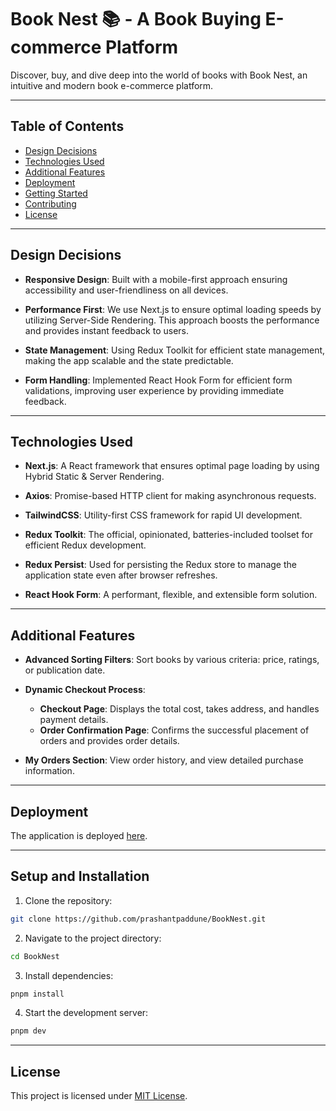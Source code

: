 # Book Nest 📚 - A Book Buying E-commerce Platform

Discover, buy, and dive deep into the world of books with Book Nest, an intuitive and modern book e-commerce platform.

---

## Table of Contents

- [Design Decisions](#design-decisions)
- [Technologies Used](#technologies-used)
- [Additional Features](#additional-features)
- [Deployment](#deployment)
- [Getting Started](#getting-started)
- [Contributing](#contributing)
- [License](#license)

---

## Design Decisions

- **Responsive Design**: Built with a mobile-first approach ensuring accessibility and user-friendliness on all devices.

- **Performance First**: We use Next.js to ensure optimal loading speeds by utilizing Server-Side Rendering. This approach boosts the performance and provides instant feedback to users.

- **State Management**: Using Redux Toolkit for efficient state management, making the app scalable and the state predictable.

- **Form Handling**: Implemented React Hook Form for efficient form validations, improving user experience by providing immediate feedback.

---

## Technologies Used

- **Next.js**: A React framework that ensures optimal page loading by using Hybrid Static & Server Rendering.

- **Axios**: Promise-based HTTP client for making asynchronous requests.

- **TailwindCSS**: Utility-first CSS framework for rapid UI development.

- **Redux Toolkit**: The official, opinionated, batteries-included toolset for efficient Redux development.

- **Redux Persist**: Used for persisting the Redux store to manage the application state even after browser refreshes.

- **React Hook Form**: A performant, flexible, and extensible form solution.

---

## Additional Features

- **Advanced Sorting Filters**: Sort books by various criteria: price, ratings, or publication date.

- **Dynamic Checkout Process**:
    - **Checkout Page**: Displays the total cost, takes address, and handles payment details.
    - **Order Confirmation Page**: Confirms the successful placement of orders and provides order details.

- **My Orders Section**: View order history, and view detailed purchase information.

---

## Deployment

The application is deployed [here](https://book-nest-mocha.vercel.app/).  <!-- Replace 'your_deployment_link' with your actual deployment link -->

---

## Setup and Installation

1. Clone the repository:

```sh
git clone https://github.com/prashantpaddune/BookNest.git
```

2. Navigate to the project directory:
```sh   
cd BookNest
```

3. Install dependencies:
```sh 
pnpm install
```

4. Start the development server:
```sh 
pnpm dev
```
---


## License

This project is licensed under [MIT License](path_to_license).


